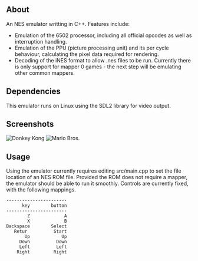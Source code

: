 ## About
An NES emulator writting in C++. Features include:
- Emulation of the 6502 processor, including all official opcodes as well as interruption handling.
- Emulation of the PPU (picture processing unit) and its per cycle behaviour, calculating the pixel data required for rendering.
- Decoding of the iNES format to allow .nes files to be run.
Currently there is only support for mapper 0 games - the next step will be emulating other common mappers.

## Dependencies
This emulator runs on Linux using the SDL2 library for video output.

## Screenshots
![Donkey Kong](http://i.imgur.com/YJvXLda.png)
![Mario Bros.](https://i.imgur.com/RBRHEyY.png)

## Usage
Using the emulator currently requires editing src/main.cpp to set the file location of an NES ROM file.
Provided the ROM does not require a mapper, the emulator should be able to run it smoothly.
Controls are currently fixed, with the following mappings.
```
-----------------------
      key        button
-----------------------
        Z             A
        X             B
Backspace        Select
   Retur          Start
       Up            Up
     Down          Down
     Left          Left
    Right         Right
```
